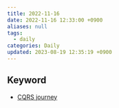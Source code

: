 ```yaml
---
title: 2022-11-16
date: 2022-11-16 12:33:00 +0900
aliases: null
tags:
  - daily
categories: Daily
updated: 2023-08-19 12:35:19 +0900
---
```


## Keyword

- [CQRS journey](https://github.com/dhslrl321/cqrs-journey-guide-korean)
